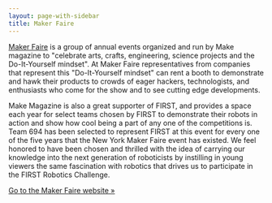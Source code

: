 ```yaml
---
layout: page-with-sidebar
title: Maker Faire
---
```

[Maker Faire](http://makerfaire.com/) is a group of annual events organized and run by Make magazine to "celebrate arts, crafts, engineering, science projects and the Do-It-Yourself mindset". At Maker Faire representatives from companies that represent this "Do-It-Yourself mindset" can rent a booth to demonstrate and hawk their products to crowds of eager hackers, technologists, and enthusiasts who come for the show and to see cutting edge developments.

Make Magazine is also a great supporter of FIRST, and provides a space each year
for select teams chosen by FIRST to demonstrate their robots in action and show
how cool being a part of any one of the competitions is. Team 694 has been
selected to represent FIRST at this event for every one of the five years that the New York Maker Faire event has existed. We feel honored to have been chosen and thrilled with the idea of carrying our knowledge into the next generation of roboticists by instilling in young viewers the same fascination with robotics that drives us to participate in the FIRST Robotics Challenge.

[Go to the Maker Faire website &raquo;](http://makerfaire.com/)
